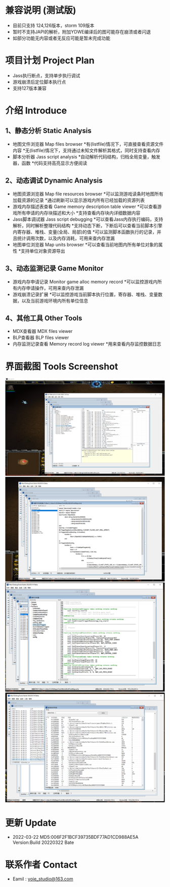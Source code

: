 # 兼容说明 (测试版)
* 目前只支持 124,126版本，storm 109版本
* 暂时不支持JAPI的解析，附加YDWE编译后的图可能存在崩溃或者闪退
* 如部分功能无内容或者无反应可能是暂未完成功能
# 项目计划 Project Plan 
* Jass执行断点，支持单步执行调试
* 游戏崩溃后定位脚本执行点
* 支持127版本兼容

# 介绍 Introduce
## 1、静态分析 Static Analysis
* 地图文件浏览器 Map files browser
  *有(listfile)情况下，可直接查看资源文件内容
  *无(listfile)情况下，支持通过未知文件解析其格式，同时支持查看内存
* 脚本分析器 Jass script analysis
  *自动解析代码结构，归档全局变量，触发器，函数
  *代码支持高亮显示方便阅读
  
## 2、动态调试 Dynamic Analysis
* 地图资源浏览器 Map file resources browser
  *可以监测游戏读条时地图所有加载资源的记录
  *通过刷新可以显示游戏内所有已经加载的资源列表
* 游戏内存描述表查看 Game memory description table viewer
  *可以查看游戏所有申请的内存块描述和大小
  *支持查看内存块内详细数据内容
* Jass脚本调试器 Jass script debugging
  *可以查看Jass内存执行编码，支持解析，同时解析整理代码结构
  *支持动态下断，下断后可以查看当前脚本引擎内寄存器、堆栈、变量(全局、局部)的值
  *可以监测脚本函数执行的记录，并且统计调用次数，以及内存消耗，可用来查内存泄漏
* 地图单位浏览器 Map units browser
  *可以查看当前地图内所有单位对象的属性
  *支持单位对象资源导出
  
## 3、动态监测记录 Game Monitor
* 游戏内存申请记录 Monitor game alloc memory record
  *可以监控游戏内所有内存申请操作，可用来查内存泄漏
* 游戏崩溃记录扩展
  *可以监控游戏当前脚本执行位置，寄存器、堆栈、变量数据，以及当前游戏环境内所有单位信息
  
## 4、其他工具 Other Tools
* MDX查看器 MDX files viewer
* BLP查看器 BLP files viewer
* 内存监测记录查看  Memory record log viewer
  *用来查看内存监控数据日志

# 界面截图 Tools Screenshot
![Image text](https://github.com/yoie/War3DebugTools/blob/main/Images/1.png)
![Image text](https://github.com/yoie/War3DebugTools/blob/main/Images/2.png)
![Image text](https://github.com/yoie/War3DebugTools/blob/main/Images/3.png)
![Image text](https://github.com/yoie/War3DebugTools/blob/main/Images/4.png)
# 更新 Update
* 2022-03-22 MD5:006F2F1BCF39735BDF77AD1CD988AE5A Version:Build 20220322 Bate

# 联系作者 Contact
* Eamil : yoie_studio@163.com

